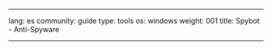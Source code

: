 

---

lang: es
community: guide
type: tools
os: windows
weight: 001
title: Spybot - Anti-Spyware

---

<stub>


